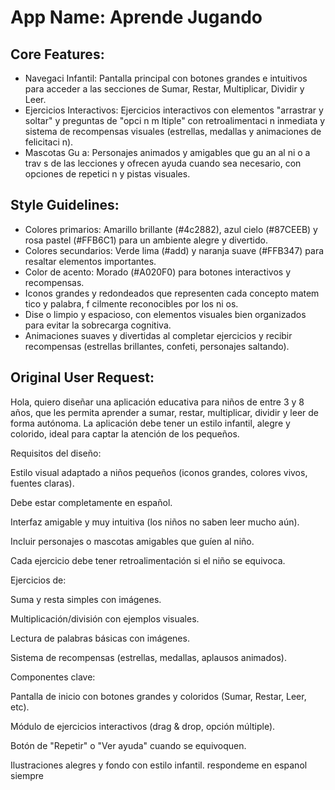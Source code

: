 # **App Name**: Aprende Jugando

## Core Features:

- Navegaci
 Infantil: Pantalla principal con botones grandes e intuitivos para acceder a las secciones de Sumar, Restar, Multiplicar, Dividir y Leer.
- Ejercicios Interactivos: Ejercicios interactivos con elementos "arrastrar y soltar" y preguntas de "opci
n m
ltiple" con retroalimentaci
n inmediata y sistema de recompensas visuales (estrellas, medallas y animaciones de felicitaci
n).
- Mascotas Gu
a: Personajes animados y amigables que gu
an al ni
o a trav
s de las lecciones y ofrecen ayuda cuando sea necesario, con opciones de repetici
n y pistas visuales.

## Style Guidelines:

- Colores primarios: Amarillo brillante (#4c2882), azul cielo (#87CEEB) y rosa pastel (#FFB6C1) para un ambiente alegre y divertido.
- Colores secundarios: Verde lima (#add) y naranja suave (#FFB347) para resaltar elementos importantes.
- Color de acento: Morado (#A020F0) para botones interactivos y recompensas.
- Iconos grandes y redondeados que representen cada concepto matem
tico y palabra, f
cilmente reconocibles por los ni
os.
- Dise
o limpio y espacioso, con elementos visuales bien organizados para evitar la sobrecarga cognitiva.
- Animaciones suaves y divertidas al completar ejercicios y recibir recompensas (estrellas brillantes, confeti, personajes saltando).

## Original User Request:
Hola, quiero diseñar una aplicación educativa para niños de entre 3 y 8 años, que les permita aprender a sumar, restar, multiplicar, dividir y leer de forma autónoma.
La aplicación debe tener un estilo infantil, alegre y colorido, ideal para captar la atención de los pequeños.


Requisitos del diseño:

Estilo visual adaptado a niños pequeños (iconos grandes, colores vivos, fuentes claras).

Debe estar completamente en español.

Interfaz amigable y muy intuitiva (los niños no saben leer mucho aún).

Incluir personajes o mascotas amigables que guíen al niño.

Cada ejercicio debe tener retroalimentación si el niño se equivoca.

Ejercicios de:

Suma y resta simples con imágenes.

Multiplicación/división con ejemplos visuales.

Lectura de palabras básicas con imágenes.

Sistema de recompensas (estrellas, medallas, aplausos animados).


Componentes clave:

Pantalla de inicio con botones grandes y coloridos (Sumar, Restar, Leer, etc).

Módulo de ejercicios interactivos (drag & drop, opción múltiple).

Botón de "Repetir" o "Ver ayuda" cuando se equivoquen.

Ilustraciones alegres y fondo con estilo infantil. respondeme en espanol siempre
  